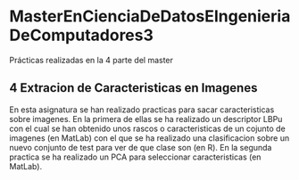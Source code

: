 # MasterEnCienciaDeDatosEIngenieriaDeComputadores3
Prácticas realizadas en la 4 parte del master 

## 4 Extracion de Caracteristicas en Imagenes
En esta asignatura se han realizado practicas para sacar caracteristicas sobre imagenes. En la primera de ellas se ha realizado un descriptor LBPu con el cual se han obtenido unos rascos o caracteristicas de un cojunto de imagenes (en MatLab) con el que se ha realizado una clasificacion sobre un nuevo conjunto de test para ver de que clase son (en R). En la segunda practica se ha realizado un PCA para seleccionar caracteristicas (en MatLab).
